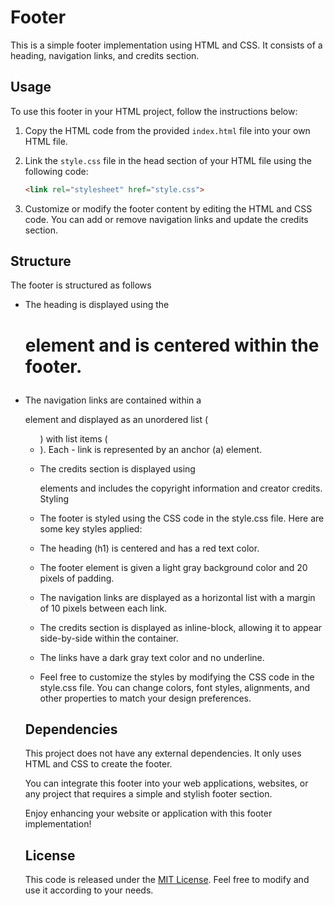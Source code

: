 # Footer

This is a simple footer implementation using HTML and CSS. It consists of a heading, navigation links, and credits section.

## Usage

To use this footer in your HTML project, follow the instructions below:

1. Copy the HTML code from the provided `index.html` file into your own HTML file.
2. Link the `style.css` file in the head section of your HTML file using the following code:

   ```html
   <link rel="stylesheet" href="style.css">

3. Customize or modify the footer content by editing the HTML and CSS code. You can add or remove navigation links and update the credits section.

## Structure

The footer is structured as follows

 - The heading is displayed using the <h1> element and is centered within the footer.
 - The navigation links are contained within a <nav> element and displayed as an unordered list (<ul>) with list items (<li>). Each - link is represented by an anchor (a) element.
 - The credits section is displayed using <p> elements and includes the copyright information and creator credits.
     Styling
 - The footer is styled using the CSS code in the style.css file. Here are some key styles applied:

 - The heading (h1) is centered and has a red text color.
 - The footer element is given a light gray background color and 20 pixels of padding.
 - The navigation links are displayed as a horizontal list with a margin of 10 pixels between each link.
 - The credits section is displayed as inline-block, allowing it to appear side-by-side within the container.
 - The links have a dark gray text color and no underline.
 - Feel free to customize the styles by modifying the CSS code in the style.css file. You can change colors, font styles,    alignments, and other properties to match your design preferences.

## Dependencies

This project does not have any external dependencies. It only uses HTML and CSS to create the footer.

You can integrate this footer into your web applications, websites, or any project that requires a simple and stylish footer section.

Enjoy enhancing your website or application with this footer implementation!

## License

This code is released under the [MIT License](LICENSE). Feel free to modify and use it according to your needs.

